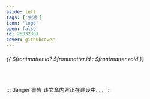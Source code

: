```yaml
---
aside: left
tags: ['生活']
icon: 'logo'
open: false
id: 25032301
cover: githubcover
---
```

 
######  {{ $frontmatter.id? $frontmatter.id : $frontmatter.zoid }}
 
<br/>
 
::: danger <Badge type='warning'>警告</Badge>
该文章内容正在建设中......
:::



